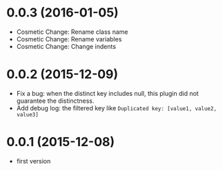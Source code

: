 0.0.3 (2016-01-05)
==================

- Cosmetic Change: Rename class name
- Cosmetic Change: Rename variables
- Cosmetic Change: Change indents

0.0.2 (2015-12-09)
==================

- Fix a bug: when the distinct key includes null, this plugin did not guarantee the distinctness.
- Add debug log: the filtered key like `Duplicated key: [value1, value2, value3]`

0.0.1 (2015-12-08)
==================

- first version
